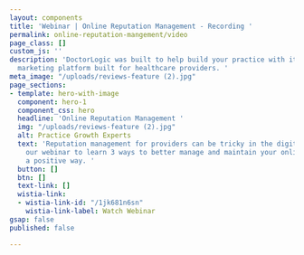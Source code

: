 ```yaml
---
layout: components
title: 'Webinar | Online Reputation Management - Recording '
permalink: online-reputation-mangement/video
page_class: []
custom_js: ''
description: 'DoctorLogic was built to help build your practice with it''s website
  marketing platform built for healthcare providers. '
meta_image: "/uploads/reviews-feature (2).jpg"
page_sections:
- template: hero-with-image
  component: hero-1
  component_css: hero
  headline: 'Online Reputation Management '
  img: "/uploads/reviews-feature (2).jpg"
  alt: Practice Growth Experts
  text: 'Reputation management for providers can be tricky in the digital world. Watch
    our webinar to learn 3 ways to better manage and maintain your online image in
    a positive way. '
  button: []
  btn: []
  text-link: []
  wistia-link:
  - wistia-link-id: "/1jk681n6sn"
    wistia-link-label: Watch Webinar
gsap: false
published: false

---
```

